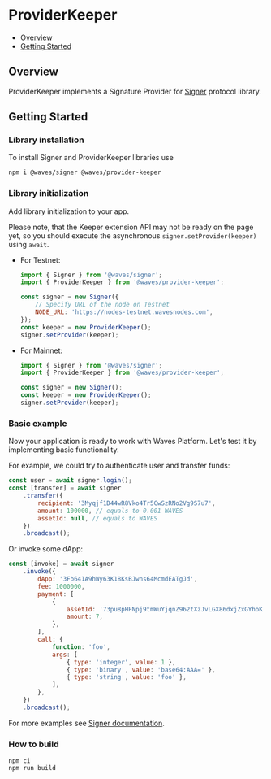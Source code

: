 # ProviderKeeper

- [Overview](#overview)
- [Getting Started](#getting-started)

## Overview

ProviderKeeper implements a Signature Provider for [Signer](https://github.com/wavesplatform/signer) protocol library.

## Getting Started

### Library installation

To install Signer and ProviderKeeper libraries use

```bash
npm i @waves/signer @waves/provider-keeper
```

### Library initialization

Add library initialization to your app.

Please note, that the Keeper extension API may not be ready on the page yet, so you should execute the asynchronous `signer.setProvider(keeper)` using `await`.

- For Testnet:

  ```js
  import { Signer } from '@waves/signer';
  import { ProviderKeeper } from '@waves/provider-keeper';

  const signer = new Signer({
      // Specify URL of the node on Testnet
      NODE_URL: 'https://nodes-testnet.wavesnodes.com',
  });
  const keeper = new ProviderKeeper();
  signer.setProvider(keeper);
  ```

- For Mainnet:

  ```js
  import { Signer } from '@waves/signer';
  import { ProviderKeeper } from '@waves/provider-keeper';

  const signer = new Signer();
  const keeper = new ProviderKeeper();
  signer.setProvider(keeper);
  ```

### Basic example

Now your application is ready to work with Waves Platform. Let's test it by implementing basic functionality.

For example, we could try to authenticate user and transfer funds:

```js
const user = await signer.login();
const [transfer] = await signer
    .transfer({
        recipient: '3Myqjf1D44wR8Vko4Tr5CwSzRNo2Vg9S7u7',
        amount: 100000, // equals to 0.001 WAVES
        assetId: null, // equals to WAVES
    })
    .broadcast();
```

Or invoke some dApp:

```js
const [invoke] = await signer
    .invoke({
        dApp: '3Fb641A9hWy63K18KsBJwns64McmdEATgJd',
        fee: 1000000,
        payment: [
            {
                assetId: '73pu8pHFNpj9tmWuYjqnZ962tXzJvLGX86dxjZxGYhoK',
                amount: 7,
            },
        ],
        call: {
            function: 'foo',
            args: [
                { type: 'integer', value: 1 },
                { type: 'binary', value: 'base64:AAA=' },
                { type: 'string', value: 'foo' },
            ],
        },
    })
    .broadcast();
```

For more examples see [Signer documentation](https://github.com/wavesplatform/signer/blob/master/README.md).

### How to build

```shell
npm ci
npm run build
```
